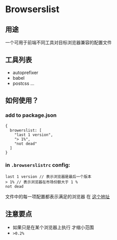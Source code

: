 # Browserslist

## 用途
一个可用于前端不同工具对目标浏览器兼容的配置文件

## 工具列表

- autoprefixer
- babel
- postcss
...

## 如何使用？
### add to package.json

```
{
  browerslist: [
    "last 1 version",
    "> 1%",
    "not dead"
  ]
}
```

###  in ```.browserslistrc``` config:

```
last 1 version // 表示浏览器是最后一个版本 
> 1% // 表示浏览器在市场份额大于 1 %
not dead
```

文件中的每一项配置都表示满足的浏览器
在 [这个地址](https://browserl.ist/)

## 注意要点

+ 如果只是在某个浏览器上执行 才缩小范围
+ ```>0.2%```
